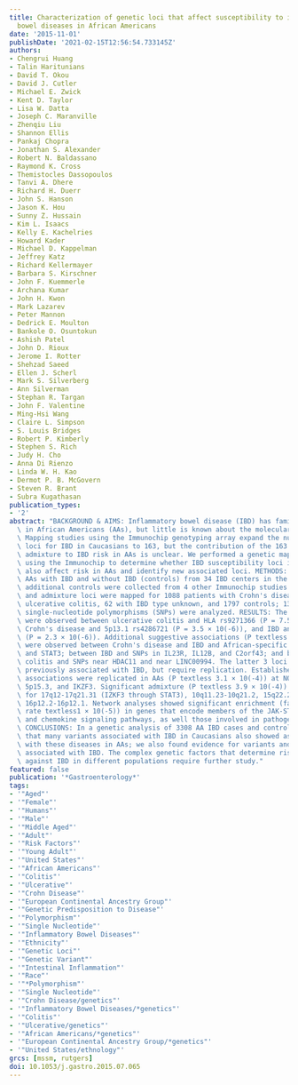 ```yaml
---
title: Characterization of genetic loci that affect susceptibility to inflammatory
  bowel diseases in African Americans
date: '2015-11-01'
publishDate: '2021-02-15T12:56:54.733145Z'
authors:
- Chengrui Huang
- Talin Haritunians
- David T. Okou
- David J. Cutler
- Michael E. Zwick
- Kent D. Taylor
- Lisa W. Datta
- Joseph C. Maranville
- Zhenqiu Liu
- Shannon Ellis
- Pankaj Chopra
- Jonathan S. Alexander
- Robert N. Baldassano
- Raymond K. Cross
- Themistocles Dassopoulos
- Tanvi A. Dhere
- Richard H. Duerr
- John S. Hanson
- Jason K. Hou
- Sunny Z. Hussain
- Kim L. Isaacs
- Kelly E. Kachelries
- Howard Kader
- Michael D. Kappelman
- Jeffrey Katz
- Richard Kellermayer
- Barbara S. Kirschner
- John F. Kuemmerle
- Archana Kumar
- John H. Kwon
- Mark Lazarev
- Peter Mannon
- Dedrick E. Moulton
- Bankole O. Osuntokun
- Ashish Patel
- John D. Rioux
- Jerome I. Rotter
- Shehzad Saeed
- Ellen J. Scherl
- Mark S. Silverberg
- Ann Silverman
- Stephan R. Targan
- John F. Valentine
- Ming-Hsi Wang
- Claire L. Simpson
- S. Louis Bridges
- Robert P. Kimberly
- Stephen S. Rich
- Judy H. Cho
- Anna Di Rienzo
- Linda W. H. Kao
- Dermot P. B. McGovern
- Steven R. Brant
- Subra Kugathasan
publication_types:
- '2'
abstract: "BACKGROUND & AIMS: Inflammatory bowel disease (IBD) has familial aggregation\
  \ in African Americans (AAs), but little is known about the molecular genetic susceptibility.\
  \ Mapping studies using the Immunochip genotyping array expand the number of susceptibility\
  \ loci for IBD in Caucasians to 163, but the contribution of the 163 loci and European\
  \ admixture to IBD risk in AAs is unclear. We performed a genetic mapping study\
  \ using the Immunochip to determine whether IBD susceptibility loci in Caucasians\
  \ also affect risk in AAs and identify new associated loci. METHODS: We recruited\
  \ AAs with IBD and without IBD (controls) from 34 IBD centers in the United States;\
  \ additional controls were collected from 4 other Immunochip studies. Association\
  \ and admixture loci were mapped for 1088 patients with Crohn's disease, 361 with\
  \ ulcerative colitis, 62 with IBD type unknown, and 1797 controls; 130,241 autosomal\
  \ single-nucleotide polymorphisms (SNPs) were analyzed. RESULTS: The strongest associations\
  \ were observed between ulcerative colitis and HLA rs9271366 (P = 7.5 × 10(-6)),\
  \ Crohn's disease and 5p13.1 rs4286721 (P = 3.5 × 10(-6)), and IBD and KAT2A rs730086\
  \ (P = 2.3 × 10(-6)). Additional suggestive associations (P textless 4.2 × 10(-5))\
  \ were observed between Crohn's disease and IBD and African-specific SNPs in STAT5A\
  \ and STAT3; between IBD and SNPs in IL23R, IL12B, and C2orf43; and between ulcerative\
  \ colitis and SNPs near HDAC11 and near LINC00994. The latter 3 loci have not been\
  \ previously associated with IBD, but require replication. Established Caucasian\
  \ associations were replicated in AAs (P textless 3.1 × 10(-4)) at NOD2, IL23R,\
  \ 5p15.3, and IKZF3. Significant admixture (P textless 3.9 × 10(-4)) was observed\
  \ for 17q12-17q21.31 (IZKF3 through STAT3), 10q11.23-10q21.2, 15q22.2-15q23, and\
  \ 16p12.2-16p12.1. Network analyses showed significant enrichment (false discovery\
  \ rate textless1 × 10(-5)) in genes that encode members of the JAK-STAT, cytokine,\
  \ and chemokine signaling pathways, as well those involved in pathogenesis of measles.\
  \ CONCLUSIONS: In a genetic analysis of 3308 AA IBD cases and controls, we found\
  \ that many variants associated with IBD in Caucasians also showed association evidence\
  \ with these diseases in AAs; we also found evidence for variants and loci not previously\
  \ associated with IBD. The complex genetic factors that determine risk for or protection\
  \ against IBD in different populations require further study."
featured: false
publication: '*Gastroenterology*'
tags:
- '"Aged"'
- '"Female"'
- '"Humans"'
- '"Male"'
- '"Middle Aged"'
- '"Adult"'
- '"Risk Factors"'
- '"Young Adult"'
- '"United States"'
- '"African Americans"'
- '"Colitis"'
- '"Ulcerative"'
- '"Crohn Disease"'
- '"European Continental Ancestry Group"'
- '"Genetic Predisposition to Disease"'
- '"Polymorphism"'
- '"Single Nucleotide"'
- '"Inflammatory Bowel Diseases"'
- '"Ethnicity"'
- '"Genetic Loci"'
- '"Genetic Variant"'
- '"Intestinal Inflammation"'
- '"Race"'
- '"*Polymorphism"'
- '"Single Nucleotide"'
- '"Crohn Disease/genetics"'
- '"Inflammatory Bowel Diseases/*genetics"'
- '"Colitis"'
- '"Ulcerative/genetics"'
- '"African Americans/*genetics"'
- '"European Continental Ancestry Group/*genetics"'
- '"United States/ethnology"'
grcs: [mssm, rutgers]
doi: 10.1053/j.gastro.2015.07.065
---
```


